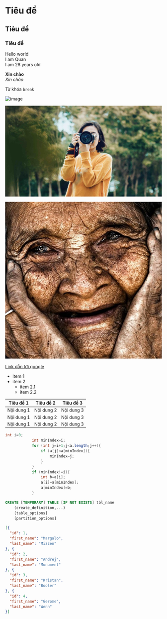 # Tiêu đề

## Tiêu đề

### Tiêu đề

Hello world  
I am Quan  
I am 28 years old  

**Xin chào**  
*Xin chào*

Từ khóa `break`  

![image](https://img.nhandan.com.vn/Files/Images/2020/07/26/nhat_cay-1595747664059.jpg)  

![image](picture.jpg)  

![image](image/pic.jpg)

[Link dẫn tới google](https://www.google.com.vn/)

- item 1  
- item 2  
    - item 2.1  
    - item 2.2  


| Tiêu đề 1 | Tiêu đề 2| Tiêu đề 3|
| --- | --- | --- |
| Nội dung 1 | Nội dung 2| Nội dung 3|
| Nội dung 1 | Nội dung 2| Nội dung 3|
| Nội dung 1 | Nội dung 2| Nội dung 3|


```java
int i=0;
            int minIndex=i;
            for (int j=i+1;j<a.length;j++){
                if (a[j]<a[minIndex]){
                    minIndex=j;
                }
            }
            if (minIndex!=i){
                int b=a[i];
                a[i]=a[minIndex];
                a[minIndex]=b;
            }
```

```sql
CREATE [TEMPORARY] TABLE [IF NOT EXISTS] tbl_name
    (create_definition,...)
    [table_options]
    [partition_options]
```

```json
[{
  "id": 1,
  "first_name": "Margalo",
  "last_name": "Mizzen"
}, {
  "id": 2,
  "first_name": "Andrej",
  "last_name": "Monument"
}, {
  "id": 3,
  "first_name": "Kristan",
  "last_name": "Booler"
}, {
  "id": 4,
  "first_name": "Gerome",
  "last_name": "Wenn"
}]
```